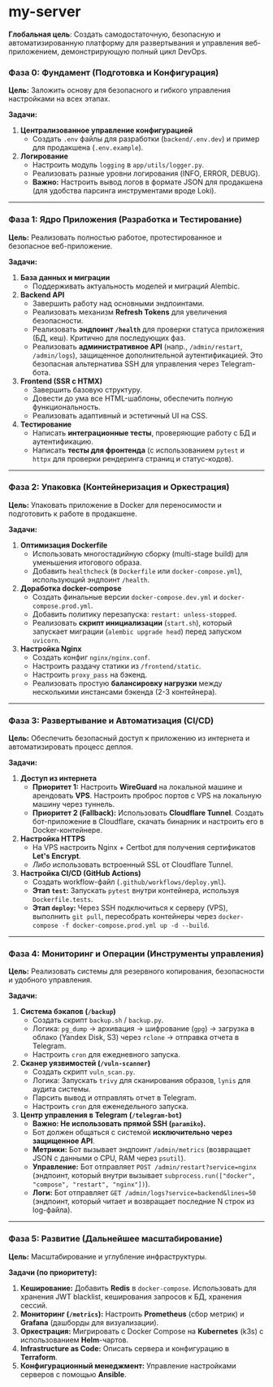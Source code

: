 # my-server
**Глобальная цель**: Создать самодостаточную, безопасную и автоматизированную платформу для развертывания и управления веб-приложением, демонстрирующую полный цикл DevOps.

### Фаза 0: Фундамент (Подготовка и Конфигурация)

**Цель:** Заложить основу для безопасного и гибкого управления настройками на всех этапах.

**Задачи:**
1.  **Централизованное управление конфигурацией**
    *   Создать `.env` файлы для разработки (`backend/.env.dev`) и пример для продакшена (`.env.example`).
2.  **Логирование**
    *   Настроить модуль `logging` в `app/utils/logger.py`.
    *   Реализовать разные уровни логирования (INFO, ERROR, DEBUG).
    *   **Важно:** Настроить вывод логов в формате JSON для продакшена (для удобства парсинга инструментами вроде Loki).

---

### Фаза 1: Ядро Приложения (Разработка и Тестирование)

**Цель:** Реализовать полностью работое, протестированное и безопасное веб-приложение.

**Задачи:**
1.  **База данных и миграции**
    *   Поддерживать актуальность моделей и миграций Alembic.
2.  **Backend API**
    *   Завершить работу над основными эндпоинтами.
    *   Реализовать механизм **Refresh Tokens** для увеличения безопасности.
    *   Реализовать **эндпоинт `/health`** для проверки статуса приложения (БД, кеш). Критично для последующих фаз.
    *   Реализовать **административное API** (напр., `/admin/restart`, `/admin/logs`), защищенное дополнительной аутентификацией. Это безопасная альтернатива SSH для управления через Telegram-бота.
3.  **Frontend (SSR с HTMX)**
    *   Завершить базовую структуру.
    *   Довести до ума все HTML-шаблоны, обеспечить полную функциональность.
    *   Реализовать адаптивный и эстетичный UI на CSS.
4.  **Тестирование**
    *   Написать **интеграционные тесты**, проверяющие работу с БД и аутентификацию.
    *   Написать **тесты для фронтенда** (с использованием `pytest` и `httpx` для проверки рендеринга страниц и статус-кодов).

---

### Фаза 2: Упаковка (Контейнеризация и Оркестрация)

**Цель:** Упаковать приложение в Docker для переносимости и подготовить к работе в продакшене.

**Задачи:**
1.  **Оптимизация Dockerfile**
    *   Использовать многостадийную сборку (multi-stage build) для уменьшения итогового образа.
    *   Добавить `healthcheck` (в `Dockerfile` или `docker-compose.yml`), использующий эндпоинт `/health`.
2.  **Доработка docker-compose**
    *   Создать финальные версии `docker-compose.dev.yml` и `docker-compose.prod.yml`.
    *   Добавить политику перезапуска: `restart: unless-stopped`.
    *   Реализовать **скрипт инициализации** (`start.sh`), который запускает миграции (`alembic upgrade head`) перед запуском `uvicorn`.
3.  **Настройка Nginx**
    *   Создать конфиг `nginx/nginx.conf`.
    *   Настроить раздачу статики из `/frontend/static`.
    *   Настроить `proxy_pass` на бэкенд.
    *   Реализовать простую **балансировку нагрузки** между несколькими инстансами бэкенда (2-3 контейнера).

---

### Фаза 3: Развертывание и Автоматизация (CI/CD)

**Цель:** Обеспечить безопасный доступ к приложению из интернета и автоматизировать процесс деплоя.

**Задачи:**
1.  **Доступ из интернета**
    *   **Приоритет 1:** Настроить **WireGuard** на локальной машине и арендовать **VPS**. Настроить проброс портов с VPS на локальную машину через туннель.
    *   **Приоритет 2 (Fallback):** Использовать **Cloudflare Tunnel**. Создать бот-приложение в Cloudflare, скачать бинарник и настроить его в Docker-контейнере.
2.  **Настройка HTTPS**
    *   На VPS настроить Nginx + Certbot для получения сертификатов **Let's Encrypt**.
    *   *Либо* использовать встроенный SSL от Cloudflare Tunnel.
3.  **Настройка CI/CD (GitHub Actions)**
    *   Создать workflow-файл (`.github/workflows/deploy.yml`).
    *   **Этап `test`:** Запускать `pytest` внутри контейнера, используя `Dockerfile.tests`.
    *   **Этап `deploy`:** Через SSH подключиться к серверу (VPS), выполнить `git pull`, пересобрать контейнеры через `docker-compose -f docker-compose.prod.yml up -d --build`.

---

### Фаза 4: Мониторинг и Операции (Инструменты управления)

**Цель:** Реализовать системы для резервного копирования, безопасности и удобного управления.

**Задачи:**
1.  **Система бэкапов (`/backup`)**
    *   Создать скрипт `backup.sh` / `backup.py`.
    *   Логика: `pg_dump` -> архивация -> шифрование (`gpg`) -> загрузка в облако (Yandex Disk, S3) через `rclone` -> отправка отчета в Telegram.
    *   Настроить `cron` для ежедневного запуска.
2.  **Сканер уязвимостей (`/vuln-scanner`)**
    *   Создать скрипт `vuln_scan.py`.
    *   Логика: Запускать `trivy` для сканирования образов, `lynis` для аудита системы.
    *   Парсить вывод и отправлять отчет в Telegram.
    *   Настроить `cron` для еженедельного запуска.
3.  **Центр управления в Telegram (`/telegram-bot`)**
    *   **Важно: Не использовать прямой SSH (`paramiko`).**
    *   Бот должен общаться с системой **исключительно через защищенное API**.
    *   **Метрики:** Бот вызывает эндпоинт `/admin/metrics` (возвращает JSON с данными о CPU, RAM через `psutil`).
    *   **Управление:** Бот отправляет `POST /admin/restart?service=nginx` (эндпоинт, который внутри вызывает `subprocess.run(["docker", "compose", "restart", "nginx"])`).
    *   **Логи:** Бот отправляет `GET /admin/logs?service=backend&lines=50` (эндпоинт, который читает и возвращает последние N строк из log-файла).

---

### Фаза 5: Развитие (Дальнейшее масштабирование)

**Цель:** Масштабирование и углубление инфраструктуры.

**Задачи (по приоритету):**
1.  **Кеширование:** Добавить **Redis** в `docker-compose`. Использовать для хранения JWT blacklist, кеширования запросов к БД, хранения сессий.
2.  **Мониторинг (`/metrics`):** Настроить **Prometheus** (сбор метрик) и **Grafana** (дашборды для визуализации).
3.  **Оркестрация:** Мигрировать с Docker Compose на **Kubernetes** (k3s) с использованием **Helm**-чартов.
4.  **Infrastructure as Code:** Описать сервера и конфигурацию в **Terraform**.
5.  **Конфигурационный менеджмент:** Управление настройками серверов с помощью **Ansible**.
